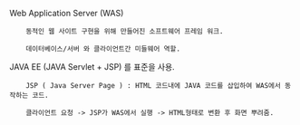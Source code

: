Web Application Server (WAS)

        동적인 웹 사이트 구현을 위해 만들어진 소프트웨어 프레임 워크.

        데이터베이스/서버 와 클라이언트간 미들웨어 역할.



JAVA EE (JAVA Servlet + JSP) 를 표준을 사용.

        JSP ( Java Server Page ) : HTML 코드내에 JAVA 코드를 삽입하여 WAS에서 동작하는 코드.
        
        클라이언트 요청 -> JSP가 WAS에서 실행 -> HTML형태로 변환 후 화면 뿌려줌.
        
        

        
        
